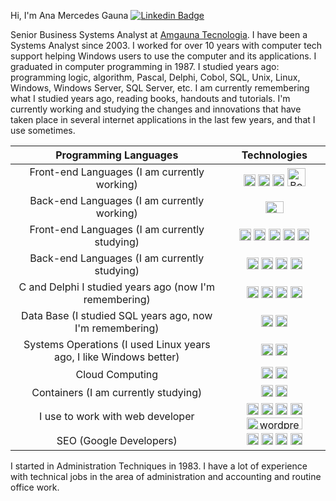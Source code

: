 
Hi, I'm Ana Mercedes Gauna
[![Linkedin Badge](https://img.shields.io/badge/-LinkedIn-blue?style=flat-square&logo=Linkedin&logoColor=white&link=https://www.linkedin.com/in/amgauna/)](https://www.linkedin.com/in/amgauna/) 

Senior Business Systems Analyst at <a href="https://www.amgauna.com.br" target="_blank">Amgauna Tecnologia</a>. I have been a Systems Analyst since 2003. I worked for over 10 years with computer tech support helping Windows users to use the computer and its applications. I graduated in computer programming in 1987. I studied years ago: programming logic, algorithm, Pascal, Delphi, Cobol, SQL, Unix, Linux, Windows, Windows Server, SQL Server, etc. I am currently remembering what I studied years ago, reading books, handouts and tutorials. I'm currently working and studying the changes and innovations that have taken place in several internet applications in the last few years, and that I use sometimes.

| Programming Languages | Technologies |
| :---: | :---: |
| Front-end Languages (I am currently working) | <a href="https://www.w3.org/TR/html5/" title="HTML5"><img src="https://github.com/tomchen/stack-icons/blob/master/logos/html-5.svg" alt="HTML5" width="19px" height="19px"></a> <a href="https://www.w3.org/TR/CSS/" title="CSS3"><img src="https://github.com/tomchen/stack-icons/blob/master/logos/css-3.svg" alt="CSS3" width="19px" height="19px"></a>  <a href="https://developer.mozilla.org/en-US/docs/Web/JavaScript" title="JavaScript"><img src="https://github.com/tomchen/stack-icons/blob/master/logos/javascript.svg" alt="JavaScript" width="19px" height="19px"></a>  <a href="https://getbootstrap.com/" title="Bootstrap"><img src="https://github.com/tomchen/stack-icons/blob/master/logos/bootstrap.svg" alt="Bootstrap" width="29px" height="29px"></a> |
| Back-end Languages (I am currently working)  | <a href="https://php.net/" title="PHP"><img src="https://github.com/tomchen/stack-icons/blob/master/logos/php.svg" alt="PHP" width="29px" height="19px"></a> |
| Front-end Languages (I am currently studying) | <a><img src="https://github.com/tomchen/stack-icons/blob/master/logos/jquery-icon.svg" alt="jQuery" width="19px" height="19px"></a> <a><img src="https://github.com/tomchen/stack-icons/blob/master/logos/typescript-icon.svg" alt="Typescript" width="19px" height="19px"></a> <a><img src="https://github.com/tomchen/stack-icons/blob/master/logos/angular-icon.svg" alt="Angular" width="19px" height="19px"></a> <a><img src="https://github.com/tomchen/stack-icons/blob/master/logos/vue.svg" alt="Vue.js" width="19px" height="19px"></a> <a><img src="https://github.com/tomchen/stack-icons/blob/master/logos/react.svg" alt="React.js" width="19px" height="19px"></a> |
| Back-end Languages (I am currently studying) | <a><img src="https://github.com/tomchen/stack-icons/blob/master/logos/java.svg" alt="Java" width="19px" height="19px"></a> <a><img src="https://github.com/tomchen/stack-icons/blob/master/logos/php.svg" alt="PHP" width="19px" height="19px"></a> <a><img src="https://github.com/tomchen/stack-icons/blob/master/logos/python.svg" alt="Python" width="19px" height="19px"></a>  <a><img src="https://github.com/tomchen/stack-icons/blob/master/logos/nodejs-icon.svg" alt="Node.js" width="19px" height="19px"></a> |
| C and Delphi I studied years ago (now I'm remembering) | <a><img src="https://github.com/tomchen/stack-icons/blob/master/logos/delphi.svg" alt="Delphi" width="19px" height="19px"></a>  <a><img src="https://github.com/tomchen/stack-icons/blob/master/logos/c.svg" alt="C" width="19px" height="19px"></a> <a><img src="https://github.com/tomchen/stack-icons/blob/master/logos/c-sharp.svg" alt="C++" width="19px" height="19px"></a>  <a><img src="https://github.com/tomchen/stack-icons/blob/master/logos/c-plusplus.svg" alt="C#" width="19px" height="19px"></a> |
| Data Base (I studied SQL years ago, now I'm remembering) | <a><img src="https://github.com/tomchen/stack-icons/blob/master/logos/mysql.svg" alt="MySQL" width="19px" height="19px"></a>  <a><img src="https://github.com/tomchen/stack-icons/blob/master/logos/postgresql.svg" alt="PostgreSQL" width="19px" height="19px"></a> |
| Systems Operations (I used Linux years ago, I like Windows better) | <a><img src="https://github.com/tomchen/stack-icons/blob/master/logos/linux-tux.svg" alt="Linux" width="19px" height="19px"></a> <a><img src="https://github.com/tomchen/stack-icons/blob/master/logos/microsoft-windows.svg" alt="Microsoft Windows" width="19px" height="19px"></a>  | 
| Cloud Computing | <a><img src="https://github.com/tomchen/stack-icons/blob/master/logos/azure-icon.svg" alt="Microsoft Azure" width="19px" height="19px"></a> <a><img src="https://github.com/tomchen/stack-icons/blob/master/logos/google-cloud-platform.svg" alt="Google Cloud Platform" width="19px" height="19px"></a> |
| Containers (I am currently studying) | <a><img src="https://github.com/tomchen/stack-icons/blob/master/logos/docker-icon.svg" alt="Docker" width="19px" height="19px"></a> <a><img src="https://github.com/tomchen/stack-icons/blob/master/logos/github-icon.svg" alt="GitHub" width="19px" height="19px"></a> |
| I use to work with web developer | <a href="https://code.visualstudio.com/" title="Visual Studio Code"><img src="https://github.com/tomchen/stack-icons/blob/master/logos/visual-studio-code.svg" alt="Visual Studio Code" width="19px" height="19px"></a> <a><img src="https://github.com/tomchen/stack-icons/blob/master/logos/eclipse.svg" alt="Eclipse" width="19px" height="19px"></a> <a><img src="https://github.com/tomchen/stack-icons/blob/master/logos/netbeans.svg" alt="NetBeans" width="19px" height="19px"></a> <a><img src="https://github.com/tomchen/stack-icons/blob/master/logos/django.svg" alt="Django" width="19px" height="19px"></a>  <a><img src="https://github.com/tomchen/stack-icons/blob/master/logos/wordpress.svg" alt="wordpress" width="89px" height="19px"></a> |
| SEO (Google Developers) | <a><img src="https://github.com/tomchen/stack-icons/blob/master/logos/google-ads.svg" alt="Google Ads" width="19px" height="19px"></a> <a><img src="https://github.com/tomchen/stack-icons/blob/master/logos/google-adsense.svg" alt="Google Adsense" width="19px" height="19px"></a>  <a><img src="https://github.com/tomchen/stack-icons/blob/master/logos/google-adwords.svg" alt="Google Adword" width="19px" height="19px"></a>  <a><img src="https://github.com/tomchen/stack-icons/blob/master/logos/google-analytics.svg" alt="Google Analytics" width="19px" height="19px"></a> |

I started in Administration Techniques in 1983. I have a lot of experience with technical jobs in the area of administration and accounting and routine office work.
